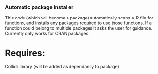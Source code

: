 ### Automatic package installer
This code (which will become a package) automatically scans a .R file for functions, and installs any packages required to use those functions. If a function could belong to multiple packages it asks the user for guidance. Currently only works for CRAN packages. 

# Requires:
Collidr library (will be added as dependancy to package)

